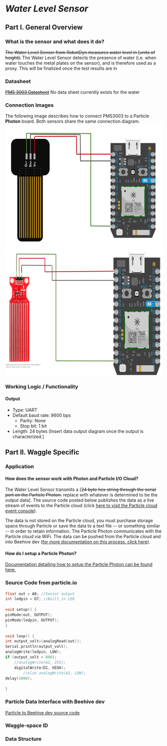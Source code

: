 # *Water Level Sensor*
## Part I. General Overview
### What is the sensor and what does it do?

~~The Water Level Sensor from RobotDyn measures water level in [units of height].~~ The Water Level Sensor detects the presence of water (i.e. when water touches the metal plates on the sensor), and is therefore used as a proxy.
This will be finalized once the test results are in

### Datasheet
~~[PMS 3003 Datasheet](https://github.com/JordanFleming/sensor_documentation/blob/master/datasheets/PMS3003_Datasheet.pdf)~~
No data sheet currently exists for the water 
### Connection Images
The following image describes how to connect PMS3003 to a Particle **Photon** board. Both sensors share the same connection diagram.
<img src="https://github.com/JordanFleming/sensor_documentation/blob/master/Water_Level_Sensor/images/WaterLevelSensor_B_Connection%20Diagram.png?raw=true" width="650" height="400">
<img src="https://github.com/JordanFleming/sensor_documentation/blob/master/Water_Level_Sensor/images/WaterLevelSensor_R_ConnectionDiagram.png?raw=true" width="650" height="400">

### Working Logic / Functionality
#### Output
* Type: UART
* Default baud rate: 9600 bps
  * Parity: None
  * Stop bit: 1 bit
* Length: 24 bytes
  [Insert data output diagram once the output is characterized.]

## Part II. Waggle Specific
### Application
#### How does the sensor work with Photon and Particle I/O Cloud?
The Water Level Sensor transmits a [~~24 byte hex string through the serial port on the Particle Photon.~~ replace with whatever is determined to be the output data]. The source code posted below publishes the data as a live stream of events to the Particle cloud (click [here to visit the Particle cloud event console](https://console.particle.io/events)). 

The data is not stored on the Particle cloud, you must purchase storage space through Particle or save the data to a text file -- or something similar -- in order to retain information. The Particle Photon communicates with the Particle cloud via WiFi. The data can be pushed from the Particle cloud and into Beehive dev ([for more documentation on this process, click here](#beehive)). 

#### How do I setup a Particle Photon?
[Documentation detailing how to setup the Particle Photon can be found here.](https://github.com/charihara/Experimental_Sensors/blob/master/Photon_Instructions.md)

### Source Code from particle.io
```C   
float out = A0; //Sensor output
int ledpin = D7; //Built_in LED

void setup() {
pinMode(out, OUTPUT);
pinMode(ledpin, OUTPUT);
}

void loop() {
int output_volt=(analogRead(out));
Serial.println(output_volt);
analogWrite(ledpin, LOW);
if (output_volt > 600);
    //analogWrite(A2, 255);
    digitalWrite(D1, HIGH);
        //else analogWrite(A2, LOW);
delay(1000);

}
```    
    
### Particle Data Interface with Beehive dev <a name="beehive"></a>

[Particle to Beehive dev source code](https://github.com/JordanFleming/sensor_documentation/blob/master/Particle_to_Beehive_plugin)
### Waggle-space ID
### Data Structure
